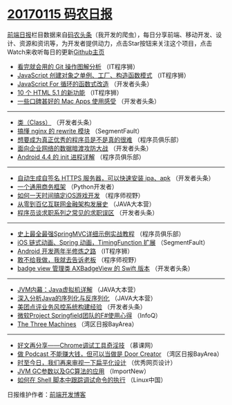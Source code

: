 # [20170115 码农日报](http://hao.caibaojian.com/date/2017/01/15)

[前端日报](http://caibaojian.com/c/news)栏目数据来自[码农头条](http://hao.caibaojian.com/)（我开发的爬虫），每日分享前端、移动开发、设计、资源和资讯等，为开发者提供动力，点击Star按钮来关注这个项目，点击Watch来收听每日的更新[Github主页](https://github.com/kujian/frontendDaily)
* [看完就会用的 Git 操作图解分析](http://hao.caibaojian.com/21686.html) （IT程序狮）
* [JavaScript 创建对象之单例、工厂、构造函数模式](http://hao.caibaojian.com/21685.html) （IT程序狮）
* [JavaScript For 循环的函数式改造](http://hao.caibaojian.com/21671.html) （开发者头条）
* [10 个 HTML 5.1 的新功能](http://hao.caibaojian.com/21688.html) （IT程序狮）
* [一些口碑甚好的 Mac Apps 使用感受](http://hao.caibaojian.com/21667.html) （开发者头条）

***
* [类（Class）](http://hao.caibaojian.com/21668.html) （开发者头条）
* [搞懂 nginx 的 rewrite 模块](http://hao.caibaojian.com/21676.html) （SegmentFault）
* [想要成为真正优秀的程序员是不是真的很难](http://hao.caibaojian.com/21662.html) （程序员俱乐部）
* [面向企业网络的数据暗渡攻防大战](http://hao.caibaojian.com/21665.html) （开发者头条）
* [Android 4.4 的 init 进程详解](http://hao.caibaojian.com/21663.html) （程序员俱乐部）

***
* [自动生成自签名 HTTPS 服务器，可以快速安装 ipa、apk](http://hao.caibaojian.com/21672.html) （开发者头条）
* [一个通用商务框架](http://hao.caibaojian.com/21646.html) （Python开发者）
* [如何一天时间搞定iOS游戏开发](http://hao.caibaojian.com/21678.html) （程序师视野）
* [从零到百亿互联网金融架构发展史](http://hao.caibaojian.com/21660.html) （JAVA大本营）
* [程序员谈求职系列之常见的求职误区](http://hao.caibaojian.com/21670.html) （开发者头条）

***
* [史上最全最强SpringMVC详细示例实战教程](http://hao.caibaojian.com/21661.html) （程序员俱乐部）
* [iOS 链式动画、Spring 动画，TimingFunction 扩展](http://hao.caibaojian.com/21675.html) （SegmentFault）
* [Android 开发两年半修炼之路](http://hao.caibaojian.com/21687.html) （IT程序狮）
* [敢不给我做，我就去告诉老板](http://hao.caibaojian.com/21679.html) （程序师视野）
* [badge view 管理类 AXBadgeView 的 Swift 版本](http://hao.caibaojian.com/21666.html) （开发者头条）

***
* [JVM内幕：Java虚拟机详解](http://hao.caibaojian.com/21658.html) （JAVA大本营）
* [深入分析Java的序列化与反序列化](http://hao.caibaojian.com/21659.html) （JAVA大本营）
* [美团点评业务风控系统构建经验](http://hao.caibaojian.com/21669.html) （开发者头条）
* [微软Project Springfield团队的F#使用心得](http://hao.caibaojian.com/21630.html) （InfoQ）
* [The Three Machines](http://hao.caibaojian.com/21642.html) （湾区日报BayArea）

***
* [好文再分享——Chrome调试工具奇淫技](http://hao.caibaojian.com/21631.html) （慕课网）
* [做 Podcast 不能赚大钱，但可以当做是 Door Creator](http://hao.caibaojian.com/21643.html) （湾区日报BayArea）
* [时至今日，我们再来审视一下扁平化设计](http://hao.caibaojian.com/21689.html) （优秀网页设计）
* [JVM GC参数以及GC算法的应用](http://hao.caibaojian.com/21633.html) （ImportNew）
* [如何在 Shell 脚本中跟踪调试命令的执行](http://hao.caibaojian.com/21644.html) （Linux中国）

日报维护作者：[前端开发博客](http://caibaojian.com/) 